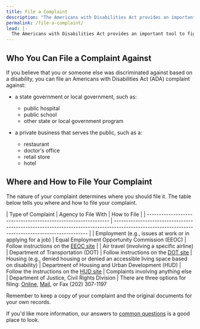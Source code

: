 ```yaml
---
title: File a Complaint
description: "The Americans with Disabilities Act provides an important tool to fight discrimination: filing a complaint with an appropriate federal agency.  This page outlines the steps to get you started."
permalink: /file-a-complaint/
lead: |-
  The Americans with Disabilities Act provides an important tool to fight discrimination: filing a complaint with an appropriate federal agency.  This page outlines the steps to get you started.
---
```


## Who You Can File a Complaint Against

If you believe that you or someone else was discriminated against based on a disability, you can file an Americans with Disabilities Act (ADA) complaint against:

- a state government or local government, such as:
  - public hospital
  - public school
  - other state or local government program

- a private business that serves the public, such as a:
  - restaurant
  - doctor's office
  - retail store
  - hotel

## Where and How to File Your Complaint

The nature of your complaint determines where you should file it. The table below tells you where and how to file your complaint.

| Type of Complaint                                              | Agency to File With                                              | How to File                                                                                                                             |
| -------------------------------------------------------------- | ------------------------------------------------------------------------------------------------------------------------------------------------- |
| Employment (e.g., issues at work or in applying for a job) | Equal Employment Opportunity Commission (EEOC) | Follow instructions on the [EEOC site](http://www.eeoc.gov/filing-charge-discrimination)                                                       |
| Air travel (involving a specific airline)                   | Department of Transportation (DOT) | Follow instructions on the [DOT site](http://www.transportation.gov/airconsumer/complaints-alleging-discriminatory-treatment-against-disabled-travelers)
| Housing (e.g., denied housing or denied an accessible living space based on disability)                 | Department of Housing and Urban Development (HUD) | Follow the instructions on the [HUD site](https://www.hud.gov/program_offices/fair_housing_equal_opp/online-complaint)
| Complaints involving anything else                                                          | Department of Justice, Civil Rights Division                                                           | There are three options for filing:  [Online](https://civilrights.justice.gov/report/), [Mail](https://www.ada.gov/t2cmpfrm.htm), or Fax (202) 307-1197

<!--Note that if you are filing with the Department of Justice, you may also file:

- **By mail** by sending the completed [ADA complaint form](http://www.ada.gov/t2cmpfrm.htm), or a letter containing the same information, to:

U.S. Department of Justice
Civil Rights Division
950 Pennsylvania Avenue, NW
4CON, 9th Floor
Washington, DC 20530

- **By faxing** the completed [ADA complaint form](http://www.ada.gov/t2cmpfrm.htm), or a letter containing the same information, to: (202) 307-1197-->

Remember to keep a copy of your complaint and the original documents for your own records.

If you'd like more information, our answers to [common questions](https://www.ada.gov/filing_complaint.htm) is a good place to look.
